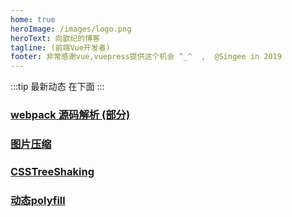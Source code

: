 ```yaml
--- 
home: true
heroImage: /images/logo.png
heroText: 向歆纪的博客
tagline: (前端Vue开发者)
footer: 非常感谢vue,vuepress提供这个机会 ^_^  ,  @Singee in 2019  
---
```


:::tip 最新动态
在下面
:::

### [webpack 源码解析 (部分)](/pages/article/webpack/2.md)


### [图片压缩](/pages/middle/webpack.md#图片压缩) 


### [CSSTreeShaking](/pages/middle/webpack.md#csstreeshaking) 


### [动态polyfill](/pages/middle/webpack.md#动态polyfill) 




